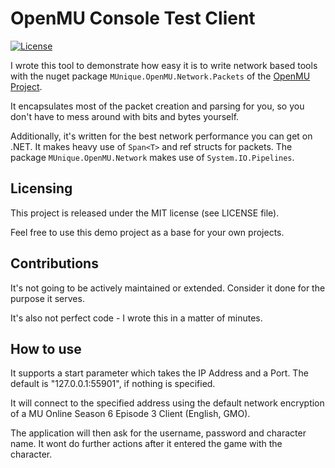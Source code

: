 # OpenMU Console Test Client #

[![License](https://img.shields.io/badge/license-MIT-blue.svg)](LICENSE)

I wrote this tool to demonstrate how easy it is to write network based tools with the nuget package ```MUnique.OpenMU.Network.Packets``` of the [OpenMU Project](https://github.com/MUnique/OpenMU/).

It encapsulates most of the packet creation and parsing for you, so you don't have to mess around with bits and bytes yourself.

Additionally, it's written for the best network performance you can get on .NET. It makes heavy use of ```Span<T>``` and ref structs for packets. The package ```MUnique.OpenMU.Network``` makes use of ```System.IO.Pipelines```.

## Licensing ##
This project is released under the MIT license (see LICENSE file).

Feel free to use this demo project as a base for your own projects.

## Contributions ##
It's not going to be actively maintained or extended. Consider it done for the purpose it serves.

It's also not perfect code - I wrote this in a matter of minutes.

## How to use ##
It supports a start parameter which takes the IP Address and a Port. The default is "127.0.0.1:55901", if nothing is specified.

It will connect to the specified address using the default network encryption of a MU Online Season 6 Episode 3 Client (English, GMO).

The application will then ask for the username, password and character name.
It wont do further actions after it entered the game with the character.

